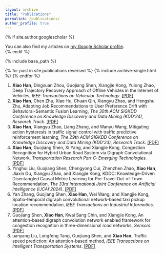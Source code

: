 ```yaml
---
layout: archive
title: "Publications"
permalink: /publications/
author_profile: true
---
```


{% if site.author.googlescholar %}
  <div class="wordwrap">You can also find my articles on <a href="{{site.author.googlescholar}}">my Google Scholar profile</a>.</div>
{% endif %}

{% include base_path %}

{% for post in site.publications reversed %}
  {% include archive-single.html %}
{% endfor %}

<ol>
  <li>
    <Strong>Xiao Han</Strong>, Dingxuan Zhou, Guojiang Shen, Xiangjie Kong, Yulong Zhao,
    Deep Trajectory Recovery Approach of Offline Vehicles in the Internet of Vehicles,
    <em>IEEE Transactions on Vehicular Technology</em>.
    <a target="_blank" rel="noopener" href="https://ieeexplore.ieee.org/document/10586793">[PDF]</a>
  </li>
  <li>
    <Strong>Xiao Han</Strong>, Chen Zhu, Xiao Hu, Chuan Qin, Xiangyu Zhao, and Hengshu Zhu,
    Adapting Job Recommendations to User Preference Drift with Behavioral-Semantic Fusion Learning,
    <em>The 30th ACM SIGKDD Conference on Knowledge Discovery and Data Mining (KDD’24), Research Track</em>.
    <a target="_blank" rel="noopener" href="https://arxiv.org/pdf/2407.00082">[PDF]</a>
  </li>
  <li>
    <Strong>Xiao Han</Strong>, Xiangyu Zhao, Liang Zhang, and Wanyu Wang,
    Mitigating action hysteresis in traffic signal control with traffic predictive reinforcement learning,
    <em>The 29th ACM SIGKDD Conference on Knowledge Discovery and Data Mining (KDD’23), Research Track</em>.
    <a target="_blank" rel="noopener" href="https://dl.acm.org/doi/abs/10.1145/3580305.3599528">[PDF]</a>
  </li>
  <li>
    <Strong>Xiao Han</Strong>, Guojiang Shen, Xi Yang, and Xiangjie Kong,
    Congestion Recognition for Hybrid Urban Road System via Digraph Convolutional Network,
    <em>Transportation Research Part C: Emerging Technologies</em>.
    <a target="_blank" rel="noopener" href="https://www.researchgate.net/profile/Xiangjie-Kong-2/publication/347696366_Congestion_recognition_for_hybrid_urban_road_systems_via_digraph_convolutional_network/links/617cef433c987366c30419d2/Congestion-recognition-for-hybrid-urban-road-systems-via-digraph-convolutional-network.pdf">[PDF]</a>
  </li>
  <li>
    Yinghui Liu, Guojiang Shen, Chengyong Cui, Zhenzhen Zhao, <Strong>Xiao Han</Strong>, Jiaxin Du, Xiangyu Zhao, and Xiangjie Kong,
    KDDC: Knowledge-Driven Disentangled Causal Metric Learning for Pre-Travel Out-of-Town Recommendation,
    <em>The 33rd International Joint Conference on Artificial Intelligence (IJCAI'2024)</em>.
    <a target="_blank" rel="noopener" href="https://ijcai24.org/main-track-accepted-papers/">[PDF]</a>
  </li>
  <li>
    Yan Zhang, Guojiang Shen, <Strong>Xiao Han</Strong>, Wei Wang, and Xiangjie Kong,
    Spatio-temporal digraph convolutional network-based taxi pickup location recommendation,
    <em>IEEE Transactions on Industrial Informatics</em>.
    <a target="_blank" rel="noopener" href="https://ieeexplore.ieee.org/document/9793719">[PDF]</a>
  </li>
  <li>
    Guojiang Shen, <Strong>Xiao Han</Strong>, Kwai Sang Chin, and Xiangjie Kong,
    An attention-based digraph convolution network enabled framework for congestion recognition in three-dimensional road networks,
    <em>Sensors</em>.
    <a target="_blank" rel="noopener" href="https://ieeexplore.ieee.org/document/9626455">[PDF]</a>
  </li>
  <li>
    uanyang Liu, Longfeng Tang, Guojiang Shen, and <Strong>Xiao Han</Strong>,
    Traffic speed prediction: An attention-based method,
    <em>IEEE Transactions on Intelligent Transportation Systems</em>.
    <a target="_blank" rel="noopener" href="https://www.mdpi.com/1424-8220/19/18/3836">[PDF]</a>
  </li>
</ol>
